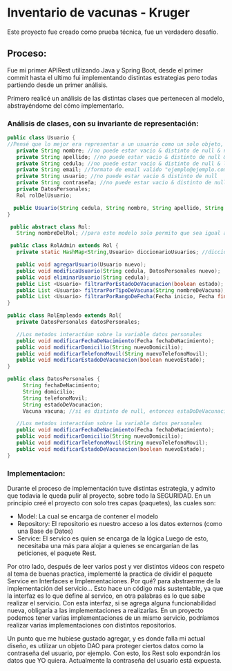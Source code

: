 # Inventario de vacunas - Kruger

Este proyecto fue creado como prueba técnica, fue un verdadero desafío.

## Proceso:
Fue mi primer APIRest utilizando Java y Spring Boot, desde el primer commit hasta el ultimo fui implementando distintas estrategias pero todas partiendo desde un primer análisis.

Primero realicé un análisis de las distintas clases que pertenecen al modelo, abstrayéndome del cómo implementarlo.

### Análisis de clases, con su invariante de representación:
```java
public class Usuario { 
//Pensé que lo mejor era representar a un usuario como un solo objeto, ya que en algún futuro un Empleado se vuelva Administrador y no perder sus datos.
   private String nombre; //no puede estar vacio & distinto de null & no caracteres especiales & primera letra en mayus & un leng maximo
   private String apellido; //no puede estar vacio & distinto de null & no caracteres especiales & primera letra en mayus & un leng maximo
   private String cedula; //no puede estar vacio & distinto de null & leng == 10 & solo numeros && es UNICO
   private String email; //formato de email valido "ejemplo@ejemplo.com"
   private String usuario; //no puede estar vacio & distinto de null 
   private String contraseña; //no puede estar vacio & distinto de null & 
   private DatosPersonales; 
   Rol rolDelUsuario;

  public Usuario(String cedula, String nombre, String apellido, String email); //Constructor que representa correctamente a un usuario. Para cumplir el IREP aqui es donde asigno un usuario y una contraseña. 
}
```  

```java
 public abstract class Rol:
   String nombreDelRol; //para este modelo solo permito que sea igual a "Administrador" o "Empleado"
```

```java
 public class RolAdmin extends Rol {
   private static HashMap<String,Usuario> diccionarioUsuarios; //diccionario con todos los usuarios, Key= cedula y Value = Usuario. Es Static porque será unico para todos los Administradores

   public void agregarUsuario(Usuario nuevo);
   public void modificaUsuario(String cedula, DatosPersonales nuevo); 
   public void eliminarUsuario(String cedula);
   public List <Usuario> filtrarPorEstadoDeVacunacion(boolean estado); 
   public List <Usuario> filtrarPorTipoDeVacuna(String nombreDeVacuna); 
   public List <Usuario> filtrarPorRangoDeFecha(Fecha inicio, Fecha final); //obj Fecha es orientativo
}
```

```java
public class RolEmpleado extends Rol{
   private DatosPersonales datosPersonales;

   //Los metodos interactúan sobre la variable datos personales
   public void modificarFechaDeNacimiento(Fecha fechaDeNacimiento);
   public void modificarDomicilio(String nuevoDomicilio);
   public void modificarTelefonoMovil(String nuevoTelefonoMovil);
   public void modificarEstadoDeVacunacion(boolean nuevoEstado);
} 
```  
```java
public class DatosPersonales {
     String fechaDeNacimiento;
     String domicilio;
     String telefonoMovil;
     String estadoDeVacunacion;
     Vacuna vacuna; //si es distinto de null, entonces estaDoDeVacunacion debe ser true

   //Los metodos interactúan sobre la variable datos personales
   public void modificarFechaDeNacimiento(Fecha fechaDeNacimiento);
   public void modificarDomicilio(String nuevoDomicilio);
   public void modificarTelefonoMovil(String nuevoTelefonoMovil);
   public void modificarEstadoDeVacunacion(boolean nuevoEstado);
} 
```  
### Implementacion:
Durante el proceso de implementación tuve distintas estrategia, y admito que todavía le queda pulir al proyecto, sobre todo la SEGURIDAD. 
En un principio creé el proyecto con solo tres capas (paquetes), las cuales son:
* Model: La cual se encarga de contener el modelo
* Repository: El repositorio es nuestro acceso a los datos externos (como una Base de Datos)
* Service: El servico es quien se encarga de la lógica 
Luego de esto, necesitaba una más para alojar a quienes se encargarían de las peticiones, el paquete Rest.

Por otro lado, después de leer varios post y ver distintos videos con respeto al tema de buenas practica, implementé la practica de dividir el paquete Service en Interfaces e Implementaciones. Por qué? para abstraerme de la implementación del servicio... Esto hace un código más sustentable, ya que la interfaz es lo que define al servico, en otra palabras es lo que sabe realizar el servicio. Con esta interfaz, si se agrega alguna funcionabilidad nueva, obligaría a las implementaciones a realizarlas.
En un proyecto podemos tener varias implementaciones de un mismo servicio, podríamos realizar varias implementaciones con distintos repositorios. 

Un punto que me hubiese gustado agregar, y es donde falla mi actual diseño, es utilizar un objeto DAO para proteger ciertos datos como la contraseña del usuario, por ejemplo. Con esto, los Rest solo expondrán los datos que YO quiera. Actualmente la contraseña del usuario está expuesta.
